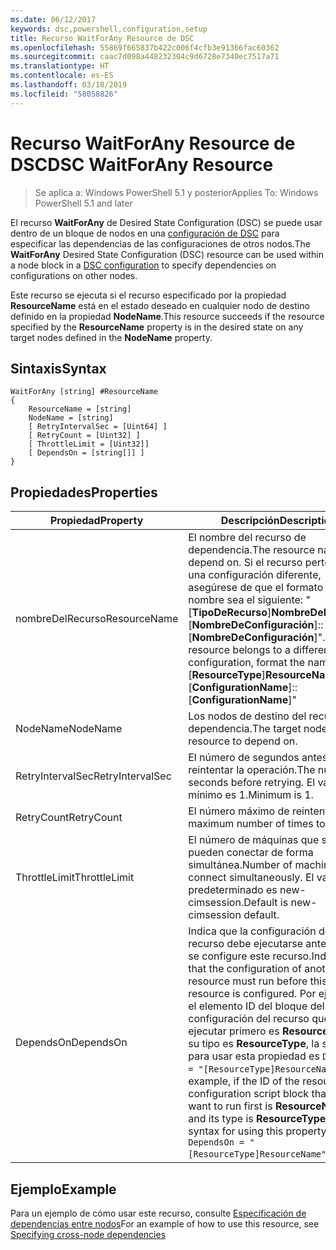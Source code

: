 ```yaml
---
ms.date: 06/12/2017
keywords: dsc,powershell,configuration,setup
title: Recurso WaitForAny Resource de DSC
ms.openlocfilehash: 55869f665837b422c006f4cfb3e91366fac60362
ms.sourcegitcommit: caac7d098a448232304c9d6728e7340ec7517a71
ms.translationtype: HT
ms.contentlocale: es-ES
ms.lasthandoff: 03/18/2019
ms.locfileid: "58058826"
---
```

# <a name="dsc-waitforany-resource"></a><span data-ttu-id="39788-103">Recurso WaitForAny Resource de DSC</span><span class="sxs-lookup"><span data-stu-id="39788-103">DSC WaitForAny Resource</span></span>

> <span data-ttu-id="39788-104">Se aplica a: Windows PowerShell 5.1 y posterior</span><span class="sxs-lookup"><span data-stu-id="39788-104">Applies To: Windows PowerShell 5.1 and later</span></span>

<span data-ttu-id="39788-105">El recurso **WaitForAny** de Desired State Configuration (DSC) se puede usar dentro de un bloque de nodos en una [configuración de DSC](../../../configurations/configurations.md) para especificar las dependencias de las configuraciones de otros nodos.</span><span class="sxs-lookup"><span data-stu-id="39788-105">The **WaitForAny** Desired State Configuration (DSC) resource can be used within a node block in a [DSC configuration](../../../configurations/configurations.md) to specify dependencies on configurations on other nodes.</span></span>

<span data-ttu-id="39788-106">Este recurso se ejecuta si el recurso especificado por la propiedad **ResourceName** está en el estado deseado en cualquier nodo de destino definido en la propiedad **NodeName**.</span><span class="sxs-lookup"><span data-stu-id="39788-106">This resource succeeds if the resource specified by the **ResourceName** property is in the desired state on any target nodes defined in the **NodeName** property.</span></span>


## <a name="syntax"></a><span data-ttu-id="39788-107">Sintaxis</span><span class="sxs-lookup"><span data-stu-id="39788-107">Syntax</span></span>

```
WaitForAny [string] #ResourceName
{
    ResourceName = [string]
    NodeName = [string]
    [ RetryIntervalSec = [Uint64] ]
    [ RetryCount = [Uint32] ]
    [ ThrottleLimit = [Uint32]]
    [ DependsOn = [string[]] ]
}
```

## <a name="properties"></a><span data-ttu-id="39788-108">Propiedades</span><span class="sxs-lookup"><span data-stu-id="39788-108">Properties</span></span>

|  <span data-ttu-id="39788-109">Propiedad</span><span class="sxs-lookup"><span data-stu-id="39788-109">Property</span></span>  |  <span data-ttu-id="39788-110">Descripción</span><span class="sxs-lookup"><span data-stu-id="39788-110">Description</span></span>   |
|---|---|
| <span data-ttu-id="39788-111">nombreDelRecurso</span><span class="sxs-lookup"><span data-stu-id="39788-111">ResourceName</span></span>| <span data-ttu-id="39788-112">El nombre del recurso de dependencia.</span><span class="sxs-lookup"><span data-stu-id="39788-112">The resource name to depend on.</span></span> <span data-ttu-id="39788-113">Si el recurso pertenece a una configuración diferente, asegúrese de que el formato del nombre sea el siguiente: "[__TipoDeRecurso__]__NombreDeRecurso__::[__NombreDeConfiguración__]::[__NombreDeConfiguración__]".</span><span class="sxs-lookup"><span data-stu-id="39788-113">If this resource belongs to a different configuration, format the name as "[__ResourceType__]__ResourceName__::[__ConfigurationName__]::[__ConfigurationName__]"</span></span>|
| <span data-ttu-id="39788-114">NodeName</span><span class="sxs-lookup"><span data-stu-id="39788-114">NodeName</span></span>| <span data-ttu-id="39788-115">Los nodos de destino del recurso de dependencia.</span><span class="sxs-lookup"><span data-stu-id="39788-115">The target nodes of the resource to depend on.</span></span>|
| <span data-ttu-id="39788-116">RetryIntervalSec</span><span class="sxs-lookup"><span data-stu-id="39788-116">RetryIntervalSec</span></span>| <span data-ttu-id="39788-117">El número de segundos antes de reintentar la operación.</span><span class="sxs-lookup"><span data-stu-id="39788-117">The number of seconds before retrying.</span></span> <span data-ttu-id="39788-118">El valor mínimo es 1.</span><span class="sxs-lookup"><span data-stu-id="39788-118">Minimum is 1.</span></span>|
| <span data-ttu-id="39788-119">RetryCount</span><span class="sxs-lookup"><span data-stu-id="39788-119">RetryCount</span></span>| <span data-ttu-id="39788-120">El número máximo de reintentos.</span><span class="sxs-lookup"><span data-stu-id="39788-120">The maximum number of times to retry.</span></span>|
| <span data-ttu-id="39788-121">ThrottleLimit</span><span class="sxs-lookup"><span data-stu-id="39788-121">ThrottleLimit</span></span>| <span data-ttu-id="39788-122">El número de máquinas que se pueden conectar de forma simultánea.</span><span class="sxs-lookup"><span data-stu-id="39788-122">Number of machines to connect simultaneously.</span></span> <span data-ttu-id="39788-123">El valor predeterminado es new-cimsession.</span><span class="sxs-lookup"><span data-stu-id="39788-123">Default is new-cimsession default.</span></span>|
| <span data-ttu-id="39788-124">DependsOn</span><span class="sxs-lookup"><span data-stu-id="39788-124">DependsOn</span></span> | <span data-ttu-id="39788-125">Indica que la configuración de otro recurso debe ejecutarse antes de que se configure este recurso.</span><span class="sxs-lookup"><span data-stu-id="39788-125">Indicates that the configuration of another resource must run before this resource is configured.</span></span> <span data-ttu-id="39788-126">Por ejemplo, si el elemento ID del bloque del script de configuración del recurso que quiere ejecutar primero es __ResourceName__ y su tipo es __ResourceType__, la sintaxis para usar esta propiedad es `DependsOn = "[ResourceType]ResourceName"`.</span><span class="sxs-lookup"><span data-stu-id="39788-126">For example, if the ID of the resource configuration script block that you want to run first is __ResourceName__ and its type is __ResourceType__, the syntax for using this property is `DependsOn = "[ResourceType]ResourceName"`.</span></span>|

## <a name="example"></a><span data-ttu-id="39788-127">Ejemplo</span><span class="sxs-lookup"><span data-stu-id="39788-127">Example</span></span>

<span data-ttu-id="39788-128">Para un ejemplo de cómo usar este recurso, consulte [Especificación de dependencias entre nodos](../../../configurations/crossNodeDependencies.md)</span><span class="sxs-lookup"><span data-stu-id="39788-128">For an example of how to use this resource, see [Specifying cross-node dependencies](../../../configurations/crossNodeDependencies.md)</span></span>
